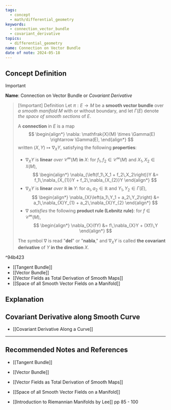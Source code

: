 ```yaml
---
tags:
  - concept
  - math/differential_geometry
keywords:
  - connection_vector_bundle
  - covariant_derivative
topics:
  - differential_geometry
name: Connection on Vector Bundle
date of note: 2024-05-18
---
```


## Concept Definition

>[!important]
>**Name**: Connection on Vector Bundle or *Covariant Derivative*

>[!important] Definition
>Let $\pi: E \rightarrow M$ be a **smooth vector bundle** over *a smooth manifold* $M$ with or without boundary, and let $\Gamma(E)$ denote *the space of* *smooth sections* of $E$. 
>
>A **connection** in $E$ is a map 
>$$
> \begin{align*}
> \nabla: \mathfrak{X}(M) \times \Gamma(E) \rightarrow \Gamma(E),
> \end{align*} 
>$$ 
> written $(X, Y) \mapsto  \nabla_{X}Y$, satisfying the following **properties**:
>
>- $\nabla_{X}Y$ is **linear** *over* $\mathcal{C}^{\infty}(M)$ **in** $X$: for $f_1, f_2 \in \mathcal{C}^{\infty}(M)$ and $X_1, X_2  \in \mathfrak{X}(M)$,
> $$ 
> \begin{align*}
> \nabla_{\left(f_1\,X_1 + f_2\,X_2\right)}Y &= f_1\,\nabla_{X_{1}}Y + f_2\,\nabla_{X_{2}}Y
> \end{align*}
>$$ 
>- $\nabla_{X}Y$ is **linear** *over* $\mathbb{R}$ **in** $Y$: for $a_1, a_2 \in \mathbb{R}$ and $Y_1, Y_2  \in \Gamma(E)$,
>$$  
> \begin{align*}
> \nabla_{X}\left(a_1\,Y_1 + a_2\,Y_2\right) &= a_1\,\nabla_{X}Y_{1} + a_2\,\nabla_{X}Y_{2}
> \end{align*}
>$$ 
>- $\nabla$ *satisfies* the following **product rule (Lebnitz rule)**: for $f \in \mathcal{C}^{\infty}(M)$,
>$$ 
> \begin{align*}
> \nabla_{X}(fY) &= f\,\nabla_{X}Y + (Xf)\,Y
> \end{align*}
>$$ 
>
>The symbol $\nabla$ is read "**del**" or "**nabla**," and $\nabla_{X}Y$ is called **the covariant derivative** of $Y$ **in the direction** $X$.

^94b423

- [[Tangent Bundle]]
- [[Vector Bundle]]
- [[Vector Fields as Total Derivation of Smooth Maps]]
- [[Space of all Smooth Vector Fields on a Manifold]]



## Explanation


## Covariant Derivative along Smooth Curve

- [[Covariant Derivative Along a Curve]]


-----------
##  Recommended Notes and References

- [[Tangent Bundle]]
- [[Vector Bundle]]
- [[Vector Fields as Total Derivation of Smooth Maps]]
- [[Space of all Smooth Vector Fields on a Manifold]]

- [[Introduction to Riemannian Manifolds by Lee]] pp 85 - 100